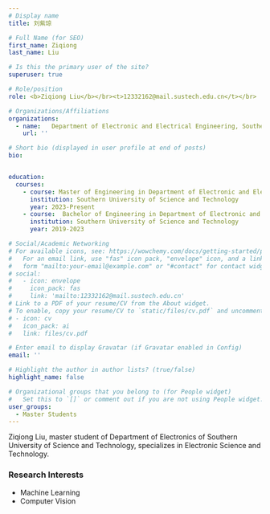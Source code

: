 ```yaml
---
# Display name
title: 刘紫琼

# Full Name (for SEO)
first_name: Ziqiong
last_name: Liu

# Is this the primary user of the site?
superuser: true

# Role/position
role: <b>Ziqiong Liu</b></br><t>12332162@mail.sustech.edu.cn</t></br>

# Organizations/Affiliations
organizations:
  - name:   Department of Electronic and Electrical Engineering, Southern University of Science and Technology
    url: ''

# Short bio (displayed in user profile at end of posts)
bio:


education:
  courses:
    - course: Master of Engineering in Department of Electronic and Electrical Engineering
      institution: Southern University of Science and Technology
      year: 2023-Present
    - course:  Bachelor of Engineering in Department of Electronic and Electrical Engineering
      institution: Southern University of Science and Technology
      year: 2019-2023

# Social/Academic Networking
# For available icons, see: https://wowchemy.com/docs/getting-started/page-builder/#icons
#   For an email link, use "fas" icon pack, "envelope" icon, and a link in the
#   form "mailto:your-email@example.com" or "#contact" for contact widget.
# social:
#   - icon: envelope
#     icon_pack: fas
#     link: 'mailto:12332162@mail.sustech.edu.cn'
# Link to a PDF of your resume/CV from the About widget.
# To enable, copy your resume/CV to `static/files/cv.pdf` and uncomment the lines below.
# - icon: cv
#   icon_pack: ai
#   link: files/cv.pdf

# Enter email to display Gravatar (if Gravatar enabled in Config)
email: ''

# Highlight the author in author lists? (true/false)
highlight_name: false

# Organizational groups that you belong to (for People widget)
#   Set this to `[]` or comment out if you are not using People widget.
user_groups:
  - Master Students
---
```


Ziqiong Liu, master student of Department of Electronics of Southern University of Science and Technology, specializes in Electronic Science and Technology.

### **Research Interests**
* Machine Learning
* Computer Vision